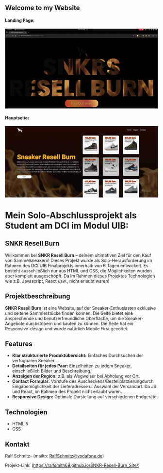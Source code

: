 ## Welcome to my Website
#### Landing Page:
![assets/Burn1_.gif](https://github.com/RalfSmith69/SNKR-Resell-Burn_Site/blob/master/Burn1_.gif)

#### Hauptseite:
![assets/Screenshot from 2024-08-14 09-21-12.png](https://github.com/RalfSmith69/SNKR-Resell-Burn_Site/blob/master/Screenshot%20from%202024-08-14%2009-21-12.png)

# Mein Solo-Abschlussprojekt als Student am DCI im Modul UIB: 

## SNKR Resell Burn

Willkommen bei **SNKR Resell Burn** – deinem ultimativen Ziel für den Kauf von Sammelsneakern! Dieses Projekt wurde als Solo-Herausforderung im Rahmen des DCI UIB Finalprojekts innerhalb von 6 Tagen entwickelt. Es besteht ausschließlich nur aus HTML und CSS, die Möglichkeiten wurden aber komplett ausgeschöpft. Da im Rahmen dieses Projektes Technologien wie z.B. Javascript, React usw., nicht erlaubt waren! 

## Projektbeschreibung

**SNKR Resell Burn** ist eine Website, auf der Sneaker-Enthusiasten exklusive und seltene Sammlerstücke finden können. Die Seite bietet eine ansprechende und benutzerfreundliche Oberfläche, um die Sneaker-Angebote durchstöbern und kaufen zu können. Die Seite hat ein Responsive-design und wurde natürlich Mobile First gecodet.


## Features

- **Klar strukturierte Produktübersicht:** Einfaches Durchsuchen der verfügbaren Sneaker.
- **Detailseiten für jedes Paar:** Einzelheiten zu jedem Sneaker, einschließlich Bilder und Beschreibung.
- **Anzeigen der Region:** z.B. als Wegweiser bei Abholung vor Ort.
- **Contact Formular:** Vorstufe des Auscheckens/Bestellplatzierungdurch Eingabemöglichkeit der Lieferadresse u. Auswahl der Versandart. Da JS und React, im Rahmen des Projekt nicht erlaubt waren.
- **Responsive Design:** Optimale Darstellung auf verschiedenen Endgeräte.
  


## Technologien

- HTML 5
- CSS


## Kontakt

Ralf Schmitz- (mailto: RalfSchmitz@vodafone.de)

Projekt-Link: (https://ralfsmith69.github.io/SNKR-Resell-Burn_Site/)

